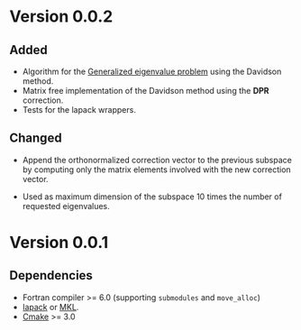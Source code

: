 
# Version 0.0.2

## Added
 * Algorithm for the [Generalized eigenvalue problem](https://en.wikipedia.org/wiki/Eigendecomposition_of_a_matrix#Generalized_eigenvalue_problem) using the Davidson method.
 * Matrix free implementation of the Davidson method using the **DPR** correction.
 * Tests for the lapack wrappers.
 
## Changed
 * Append the orthonormalized correction vector to the previous subspace by computing only the
 matrix elements involved with the new correction vector.
 
 * Used as maximum dimension of the subspace 10 times the number of requested eigenvalues.

# Version 0.0.1

## Dependencies
 
 * Fortran compiler >= 6.0 (supporting `submodules` and `move_alloc`)
 * [lapack](http://www.netlib.org/lapack/) or [MKL](https://software.intel.com/en-us/mkl).
 * [Cmake](https://cmake.org/) >= 3.0
